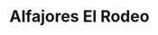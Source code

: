 ---
title: "Alfajores El Rodeo"
url: /san-fernando-del-valle-de-catamarca/alfajores-el-rodeo/
shop: Konditorei
---
